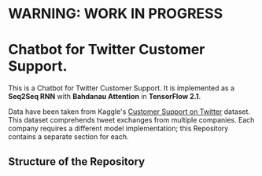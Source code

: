 # WARNING: WORK IN PROGRESS

# Chatbot for Twitter Customer Support.

This is a Chatbot for Twitter Customer Support. It is implemented as a **Seq2Seq RNN** with **Bahdanau Attention** in **TensorFlow 2.1**.

Data have been taken from Kaggle's [Customer Support on Twitter](https://www.kaggle.com/thoughtvector/customer-support-on-twitter) dataset. This dataset comprehends tweet exchanges from multiple companies. Each company requires a different model implementation; this Repository contains a separate section for each.

## Structure of the Repository


